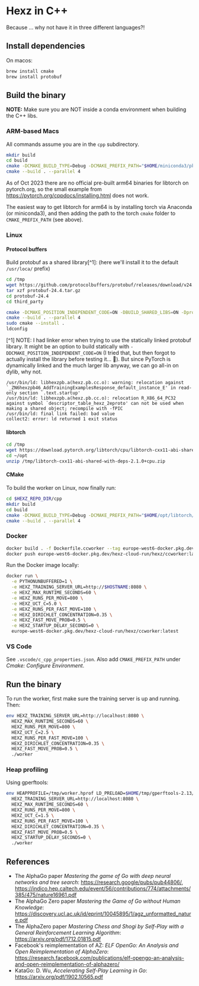 # Hexz in C++

Because ... why not have it in three different languages?!

## Install dependencies

On macos:

```bash
brew install cmake
brew install protobuf
```

## Build the binary

**NOTE:** Make sure you are NOT inside a conda environment when building the C++ libs.

### ARM-based Macs

All commands assume you are in the `cpp` subdirectory.

```bash
mkdir build
cd build
cmake -DCMAKE_BUILD_TYPE=Debug -DCMAKE_PREFIX_PATH="$HOME/miniconda3/pkgs/pytorch-2.1.0-py3.11_0/lib/python3.11/site-packages/torch/share/cmake" ..
cmake --build . --parallel 4
```

As of Oct 2023 there are no official pre-built arm64 binaries for libtorch on pytorch.org,
so the small example from <https://pytorch.org/cppdocs/installing.html> does not work.

The easiest way to get libtorch for arm64 is by installing torch via Anaconda (or miniconda3),
and then adding the path to the torch `cmake` folder to `CMAKE_PREFIX_PATH` (see above).

### Linux

#### Protocol buffers

Build protobuf as a shared library[^1]: (here we'll install it to the default `/usr/loca/` prefix)

```bash
cd /tmp
wget https://github.com/protocolbuffers/protobuf/releases/download/v24.4/protobuf-24.4.tar.gz
tar xzf protobuf-24.4.tar.gz
cd protobuf-24.4
cd third_party

cmake -DCMAKE_POSITION_INDEPENDENT_CODE=ON -DBUILD_SHARED_LIBS=ON -Dprotobuf_BUILD_TESTS=OFF -Dprotobuf_BUILD_PROTOC_BINARIES=OFF .
cmake --build . --parallel 4 
sudo cmake --install .
ldconfig
```

[^1] NOTE: I had linker error when trying to use the statically linked protobuf library. It
    might be an option to build statically with `-DDCMAKE_POSITION_INDEPENDENT_CODE=ON` (I tried
    that, but then forgot to actually install the library before testing it... :facepalm:).
    But since PyTorch is dynamically linked and the much larger lib anyway, we can go all-in
    on dylib, why not.

```
/usr/bin/ld: libhexzpb.a(hexz.pb.cc.o): warning: relocation against `_ZN6hexzpb46_AddTrainingExamplesResponse_default_instance_E' in read-only section `.text.startup'                
/usr/bin/ld: libhexzpb.a(hexz.pb.cc.o): relocation R_X86_64_PC32 against symbol `descriptor_table_hexz_2eproto' can not be used when making a shared object; recompile with -fPIC     
/usr/bin/ld: final link failed: bad value                                                                                                                                             
collect2: error: ld returned 1 exit status    
```

#### libtorch

```bash
cd /tmp
wget https://download.pytorch.org/libtorch/cpu/libtorch-cxx11-abi-shared-with-deps-2.1.0%2Bcpu.zip
cd ~/opt
unzip /tmp/libtorch-cxx11-abi-shared-with-deps-2.1.0+cpu.zip
```

#### CMake

To build the worker on Linux, now finally run:

```bash
cd $HEXZ_REPO_DIR/cpp
mkdir build
cd build
cmake -DCMAKE_BUILD_TYPE=Debug -DCMAKE_PREFIX_PATH="$HOME/opt/libtorch/share/cmake;/usr/local/lib/cmake/protobuf" ..
cmake --build . --parallel 4
```

### Docker

```bash
docker build . -f Dockerfile.ccworker --tag europe-west6-docker.pkg.dev/hexz-cloud-run/hexz/ccworker:latest
docker push europe-west6-docker.pkg.dev/hexz-cloud-run/hexz/ccworker:latest
```

Run the Docker image locally:

```bash
docker run \
  -e PYTHONUNBUFFERED=1 \
  -e HEXZ_TRAINING_SERVER_URL=http://$HOSTNAME:8080 \
  -e HEXZ_MAX_RUNTIME_SECONDS=60 \
  -e HEXZ_RUNS_PER_MOVE=800 \
  -e HEXZ_UCT_C=5.0 \
  -e HEXZ_RUNS_PER_FAST_MOVE=100 \
  -e HEXZ_DIRICHLET_CONCENTRATION=0.35 \
  -e HEXZ_FAST_MOVE_PROB=0.5 \
  -e HEXZ_STARTUP_DELAY_SECONDS=0 \
  europe-west6-docker.pkg.dev/hexz-cloud-run/hexz/ccworker:latest
```

### VS Code

See `.vscode/c_cpp_properties.json`. Also add `CMAKE_PREFIX_PATH` under _Cmake: Configure Environment_.

## Run the binary

To run the worker, first make sure the training server is up and running. Then:

```bash
env HEXZ_TRAINING_SERVER_URL=http://localhost:8080 \
  HEXZ_MAX_RUNTIME_SECONDS=60 \
  HEXZ_RUNS_PER_MOVE=800 \
  HEXZ_UCT_C=2.5 \
  HEXZ_RUNS_PER_FAST_MOVE=100 \
  HEXZ_DIRICHLET_CONCENTRATION=0.35 \
  HEXZ_FAST_MOVE_PROB=0.5 \
  ./worker
```

### Heap profiling

Using gperftools:

```bash
env HEAPPROFILE=/tmp/worker.hprof LD_PRELOAD=$HOME/tmp/gperftools-2.13/.libs/libtcmalloc.so \
  HEXZ_TRAINING_SERVER_URL=http://localhost:8080 \
  HEXZ_MAX_RUNTIME_SECONDS=60 \
  HEXZ_RUNS_PER_MOVE=800 \
  HEXZ_UCT_C=1.5 \
  HEXZ_RUNS_PER_FAST_MOVE=100 \
  HEXZ_DIRICHLET_CONCENTRATION=0.35 \
  HEXZ_FAST_MOVE_PROB=0.5 \
  HEXZ_STARTUP_DELAY_SECONDS=0 \
  ./worker
```

## References

* The AlphaGo paper _Mastering the game of Go with deep neural networks and tree search_:
  <https://research.google/pubs/pub44806/>,
  <https://indico.hep.caltech.edu/event/56/contributions/774/attachments/385/475/nature16961.pdf>
* The AlphaGo Zero paper _Mastering the Game of Go without Human Knowledge_:
  <https://discovery.ucl.ac.uk/id/eprint/10045895/1/agz_unformatted_nature.pdf>
* The AlphaZero paper _Mastering Chess and Shogi by Self-Play with a General Reinforcement Learning Algorithm_:
  <https://arxiv.org/pdf/1712.01815.pdf>
* Facebook's reimplementation of AZ: _ELF OpenGo: An Analysis and Open Reimplementation of AlphaZero_:
  <https://research.facebook.com/publications/elf-opengo-an-analysis-and-open-reimplementation-of-alphazero/>
* KataGo: D. Wu, _Accelerating Self-Play Learning in Go_:
  <https://arxiv.org/pdf/1902.10565.pdf>
